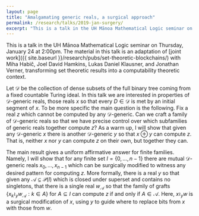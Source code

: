 ```yaml
---
layout: page
title: "Amalgamating generic reals, a surgical approach"
permalink: /research/talks/2019-jan-surgery/
excerpt: "This is a talk in the UH Mānoa Mathematical Logic seminar on Thursday, January 24 at 2:00pm. The material in this talk is an adaptation of joint work with Miha Habič, Joel David Hamkins, Lukas Daniel Klausner, and Jonathan Verner, transforming set theoretic results into a computability theoretic context."
---
```


This is a talk in the UH Mānoa Mathematical Logic seminar on Thursday, January 24 at 2:00pm. The material in this talk is an adaptation of [joint work]({{ site.baseurl }}/research/pubs/set-theoretic-blockchains/) with Miha Habič, Joel David Hamkins, Lukas Daniel Klausner, and Jonathan Verner, transforming set theoretic results into a computability theoretic context.

Let $\mathcal D$ be the collection of dense subsets of the full binary tree coming from a fixed countable Turing ideal. In this talk we are interested in properties of $\mathcal D$-generic reals, those reals $x$ so that every $D \in \mathcal D$ is met by an initial segment of $x$. To be more specific the main question is the following. Fix a real $z$ which cannot be computed by any $\mathcal D$-generic. Can we craft a family of $\mathcal D$-generic reals so that we have precise control over which subfamilies of generic reals together compute $z$? As a warm up, I will show that given any $\mathcal D$-generic $x$ there is another $\mathcal D$-generic $y$ so that $x \oplus y$ can compute $z$. That is, neither $x$ nor $y$ can compute $z$ on their own, but together they can. 

The main result gives a uniform affirmative answer for finite families. Namely, I will show that for any finite set $I = \{0, \ldots, n-1\}$ there are mutual $\mathcal D$-generic reals $x_0, \ldots, x_{n-1}$ which can be surgically modified to witness any desired pattern for computing $z$. More formally, there is a real $y$ so that given any $\mathcal A \subseteq \mathcal P(I)$ which is closed under superset and contains no singletons, that there is a single real $w_\mathcal{A}$ so that the family of grafts $\{ x_k \wr_y w_\mathcal{A} : k \in A \}$ for $A \subseteq I$ can compute $z$ if and only if $A \in \mathcal A$. Here, $x \wr_y w$ is a surgical modification of $x$, using $y$ to guide where to replace bits from $x$ with those from $w$.